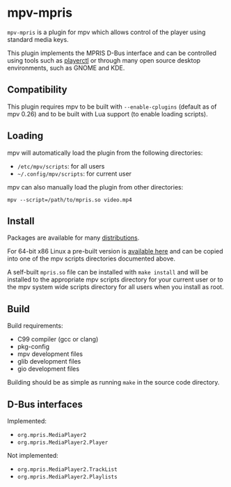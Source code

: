 # mpv-mpris

`mpv-mpris` is a plugin for mpv which allows control of the player using
standard media keys. 

This plugin implements the MPRIS D-Bus interface and can be controlled using
tools such as [playerctl](https://github.com/acrisci/playerctl) or through many
open source desktop environments, such as GNOME and KDE.

## Compatibility

This plugin requires mpv to be built with `--enable-cplugins` (default as of mpv 0.26)
and to be built with Lua support (to enable loading scripts).

## Loading

mpv will automatically load the plugin from the following directories:

- `/etc/mpv/scripts`: for all users
- `~/.config/mpv/scripts`: for current user

mpv can also manually load the plugin from other directories:

```
mpv --script=/path/to/mpris.so video.mp4
```

## Install

Packages are available for many [distributions](https://repology.org/project/mpv-mpris/versions).

For 64-bit x86 Linux a pre-built version is [available here](https://github.com/hoyon/mpv-mpris/releases)
and can be copied into one of the mpv scripts directories documented above.

A self-built `mpris.so` file can be installed with `make install` and will
be installed to the appropriate mpv scripts directory for your current user
or to the mpv system wide scripts directory for all users when you install as root.

## Build

Build requirements:
 - C99 compiler (gcc or clang)
 - pkg-config
 - mpv development files
 - glib development files
 - gio development files

Building should be as simple as running `make` in the source code directory.

## D-Bus interfaces

Implemented:
- `org.mpris.MediaPlayer2` 
- `org.mpris.MediaPlayer2.Player` 

Not implemented:
- `org.mpris.MediaPlayer2.TrackList`
- `org.mpris.MediaPlayer2.Playlists`
